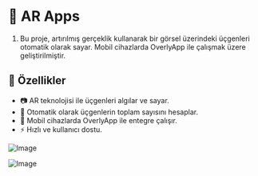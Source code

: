 # 📱 AR Apps

1) Bu proje, artırılmış gerçeklik kullanarak bir görsel üzerindeki üçgenleri otomatik olarak sayar. Mobil cihazlarda OverlyApp ile çalışmak üzere geliştirilmiştir.


## 🚀 Özellikler
- 📷 AR teknolojisi ile üçgenleri algılar ve sayar.
- 🧮 Otomatik olarak üçgenlerin toplam sayısını hesaplar.
- 📱 Mobil cihazlarda OverlyApp ile entegre çalışır.
- ⚡ Hızlı ve kullanıcı dostu.



![Image](https://github.com/user-attachments/assets/0b75ab00-901a-4db0-812c-59dc153351a3)



![Image](https://github.com/user-attachments/assets/29a1d6e3-4801-4aac-b05d-1f415d1392c8)
